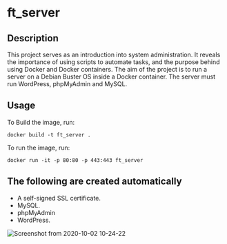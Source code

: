 # ft_server

## Description
This project serves as an introduction into system administration. It reveals the importance of using scripts to automate tasks, and the purpose behind using Docker and Docker containers. The aim of the project is to run a server on a Debian Buster OS inside a Docker container. The server must run WordPress, phpMyAdmin and MySQL.

## Usage
To Build the image, run:

`docker build -t ft_server .`

To run the image, run:

`docker run -it -p 80:80 -p 443:443 ft_server`

## The following are created automatically
- A self-signed SSL certificate.
- MySQL.
- phpMyAdmin
- WordPress.

![Screenshot from 2020-10-02 10-24-22](https://user-images.githubusercontent.com/58333462/94908610-dbdaf780-0499-11eb-90d5-e7dde5aeff82.png)
